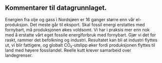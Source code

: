 ## Kommentarer til datagrunnlaget.

Energien fra olje og gass i Nordsjøen er 16 ganger større enn vår el-produksjon. Det meste går til eksport. 
Skal fossil energi erstattes med fornybart, må produksjonen økes voldsomt.
Vi har i praksis mer enn nok med å erstatte vårt eget fossile energiforbruk med fornybart.
Gjør vi det for raskt, rammer det befolkning og industri. 
Resultatet kan bli at industri flyttes ut, vi blir fattigere, 
og globalt CO₂-utslipp øker fordi produksjonen flyttes til land med høyere fossilandel.
Reelle kutt krever samarbeid over landegrenser.




